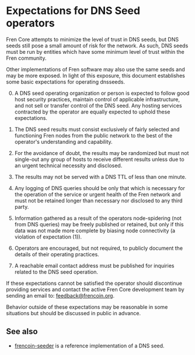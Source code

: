 Expectations for DNS Seed operators
====================================

Fren Core attempts to minimize the level of trust in DNS seeds,
but DNS seeds still pose a small amount of risk for the network.
As such, DNS seeds must be run by entities which have some minimum
level of trust within the Fren community.

Other implementations of Fren software may also use the same
seeds and may be more exposed. In light of this exposure, this
document establishes some basic expectations for operating dnsseeds.

0. A DNS seed operating organization or person is expected to follow good
host security practices, maintain control of applicable infrastructure,
and not sell or transfer control of the DNS seed. Any hosting services
contracted by the operator are equally expected to uphold these expectations.

1. The DNS seed results must consist exclusively of fairly selected and
functioning Fren nodes from the public network to the best of the
operator's understanding and capability.

2. For the avoidance of doubt, the results may be randomized but must not
single-out any group of hosts to receive different results unless due to an
urgent technical necessity and disclosed.

3. The results may not be served with a DNS TTL of less than one minute.

4. Any logging of DNS queries should be only that which is necessary
for the operation of the service or urgent health of the Fren
network and must not be retained longer than necessary nor disclosed
to any third party.

5. Information gathered as a result of the operators node-spidering
(not from DNS queries) may be freely published or retained, but only
if this data was not made more complete by biasing node connectivity
(a violation of expectation (1)).

6. Operators are encouraged, but not required, to publicly document the
details of their operating practices.

7. A reachable email contact address must be published for inquiries
related to the DNS seed operation.

If these expectations cannot be satisfied the operator should
discontinue providing services and contact the active Fren
Core development team by sending an email to:
[feedback@frencoin.org](mailto:feedback@frencoin.org).

Behavior outside of these expectations may be reasonable in some
situations but should be discussed in public in advance.

See also
----------
- [frencoin-seeder](https://github.com/Apushii/Frencoin-seeder) is a reference implementation of a DNS seed.
